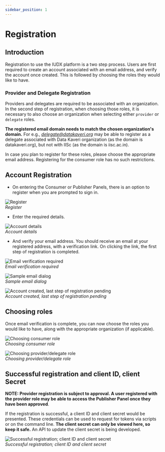 ```yaml
---
sidebar_position: 1
---
```


# Registration

## Introduction
Registration to use the IUDX platform is a two step process. Users are first required to create an account associated with an email address, and verify the account once created. This is followed by choosing the roles they would like to have.

### Provider and Delegate Registration

Providers and delegates are required to be associated with an organization. In the second step of registration, when choosing those roles, it is necessary to also choose an organization when selecting either `provider` or `delegate` roles. 

**The registered email domain needs to match the chosen organization's domain.** For e.g., *delegate@datakaveri.org* may be able to register as a delegate associated with Data Kaveri organization (as the domain is datakaveri.org), but not with IISc (as the domain is iisc.ac.in). 

In case you plan to register for these roles, please choose the appropriate email address. Registering for the consumer role has no such restrictions.

## Account Registration
* On entering the Consumer or Publisher Panels, there is an option to register when you are prompted to sign in.

![Register](../resources/auth/reg.png)<br/>
*Register*

* Enter the required details.

![Account details](../resources/auth/first-step-reg.png)<br/>
*Account details*

* And verify your email address. You should receive an email at your registered address, with a verification link. On clicking the link, the first step of registration is completed.

![Email verification required](../resources/auth/email-verification.png)<br/>
*Email verification required*

![Sample email dialog](../resources/auth/sample-email.png)<br/>
*Sample email dialog*

![Account created, last step of registration pending](../resources/auth/last-step.png)<br/>
*Account created, last step of registration pending*

## Choosing roles

Once email verification is complete, you can now choose the roles you would like to have, along with the appropriate organization (if applicable).

![Choosing consumer role](../resources/auth/cons-role.png)<br/>
*Choosing consumer role*

![Choosing provider/delegate role](../resources/auth/prov-dele.png)<br/>
*Choosing provider/delegate role*

## Successful registration and client ID, client Secret

**NOTE: Provider registration is subject to approval. A user registered with the provider role may be able to access the Publisher Panel once they have been approved**. 

If the registration is successful, a client ID and client secret would be presented. These credentials can be used to request for tokens via scripts or on the command line. **The client secret can only be viewed here, so keep it safe.** An API to update the client secret is being developed.

![Successful registration; client ID and client secret](../resources/auth/success-reg.png)<br/>
*Successful registration; client ID and client secret*
